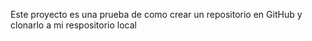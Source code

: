 Este proyecto es una prueba de como crear un repositorio en GitHub y clonarlo a mi respositorio local

